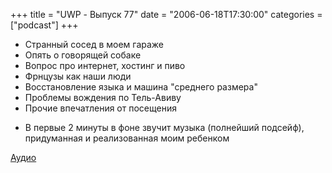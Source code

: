 +++
title = "UWP - Выпуск 77"
date = "2006-06-18T17:30:00"
categories = ["podcast"]
+++


- Странный сосед в моем гараже
- Опять о говорящей собаке
- Вопрос про интернет, хостинг и пиво
- Фрнцузы как наши люди
- Восстановление языка и машина "среднего размера"
- Проблемы вождения по Тель-Авиву
- Прочие впечатления от посещения


* В первые 2 минуты в фоне звучит музыка (полнейший подсейф), придуманная и реализованная моим ребенком

[Аудио](https://podcast.umputun.com/media/ump_podcast77.mp3)
<audio src="https://podcast.umputun.com/media/ump_podcast77.mp3" preload="none">